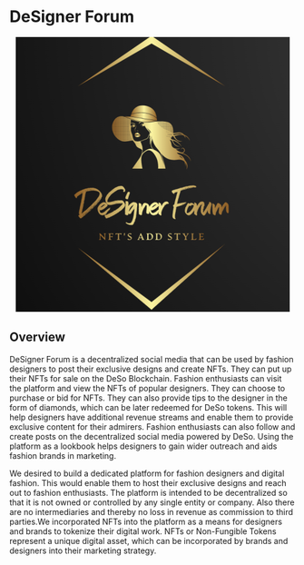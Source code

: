 # DeSigner Forum

<p align="center">
<img src="logo.png" />
</p>

## Overview

DeSigner Forum is a decentralized social media that can be used by fashion designers to post their exclusive designs and create NFTs. They can put up their NFTs for sale on the DeSo Blockchain. Fashion enthusiasts can visit the platform and view the NFTs of popular designers. They can choose to purchase or bid for NFTs. They can also provide tips to the designer in the form of diamonds, which can be later redeemed for DeSo tokens. This will help designers have additional revenue streams and enable them to provide exclusive content for their admirers. Fashion enthusiasts can also follow and create posts on the decentralized social media powered by DeSo. Using the platform as a lookbook helps designers to gain wider outreach and aids fashion brands in marketing.

We desired to build a dedicated platform for fashion designers and digital fashion. This would enable them to host their exclusive designs and reach out to fashion enthusiasts. The platform is intended to be decentralized so that it is not owned or controlled by any single entity or company. Also there are no intermediaries and thereby no loss in revenue as commission to third parties.We incorporated NFTs into the platform as a means for designers and brands to tokenize their digital work. NFTs or Non-Fungible Tokens represent a unique digital asset, which can be incorporated by brands and designers into their marketing strategy.
